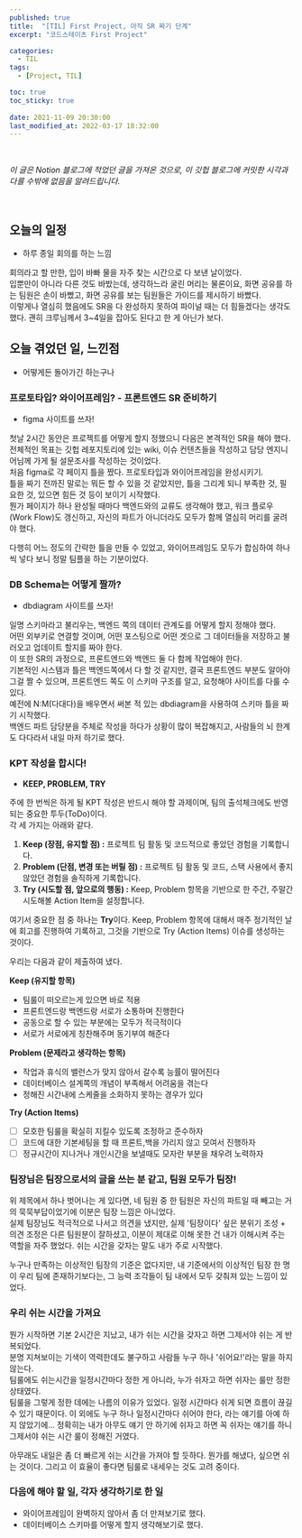 ```yaml
---
published: true
title:  "[TIL] First Project, 아직 SR 짜기 단계"
excerpt: "코드스테이츠 First Project"

categories:
  - TIL
tags:
  - [Project, TIL]

toc: true
toc_sticky: true
 
date: 2021-11-09 20:30:00
last_modified_at: 2022-03-17 18:32:00
---
```

<br>

*이 글은 Notion 블로그에 적었던 글을 가져온 것으로, 이 깃헙 블로그에 커밋한 시각과 다를 수밖에 없음을 알려드립니다.*

<br>

## 오늘의 일정  
* 하루 종일 회의를 하는 느낌  

회의라고 할 만한, 입이 바빠 물을 자주 찾는 시간으로 다 보낸 날이었다.  
입뿐만이 아니라 다른 것도 바밨는데, 생각하느라 굴린 머리는 물론이요, 화면 공유를 하는 팀원은 손이 바빴고, 화면 공유를 보는 팀원들은 가이드를 제시하기 바빴다.  
이렇게나 열심히 했음에도 SR을 다 완성하지 못하여 파이널 때는 더 힘들겠다는 생각도 했다. 괜히 크루님께서 3~4일을 잡아도 된다고 한 게 아닌가 보다.  


## 오늘 겪었던 일, 느낀점  
* 어떻게든 돌아가긴 하는구나  

### 프로토타입? 와이어프레임? - 프론트엔드 SR 준비하기

* figma 사이트를 쓰자!

첫날 2시간 동안은 프로젝트를 어떻게 할지 정했으니 다음은 본격적인 SR을 해야 했다.  
전체적인 목표는 깃헙 레포지토리에 있는 wiki, 이슈 컨텐츠들을 작성하고 담당 엔지니어님께 가게 될 설문조사를 작성하는 것이었다.  
처음 figma로 각 페이지 틀을 짰다. 프로토타입과 와이어프레임을 완성시키기.  
틀을 짜기 전까진 말로는 뭐든 할 수 있을 것 같았지만, 틀을 그리게 되니 부족한 것, 필요한 것, 있으면 힘든 것 등이 보이기 시작했다.  
뭔가 페이지가 하나 완성될 때마다 백엔드와의 교류도 생각해야 했고, 워크 플로우(Work Flow)도 갱신하고, 자신의 파트가 아니더라도 모두가 함께 열심히 머리를 굴려야 했다.  

다행히 어느 정도의 간략한 틀을 만들 수 있었고, 와이어프레임도 모두가 합심하여 하나씩 넣다 보니 정말 팀플을 하는 기분이었다.  

### DB Schema는 어떻게 짤까?  

- dbdiagram 사이트를 쓰자!  

일명 스키마라고 불리우는, 백엔드 쪽의 데이터 관계도를 어떻게 할지 정해야 했다.  
어떤 외부키로 연결할 것이며, 어떤 포스팅으로 어떤 겟으로 그 데이터들을 저장하고 불러오고 업데이트 할지를 짜야 한다.  
이 또한 SR의 과정으로, 프론트엔드와 백엔드 둘 다 함께 작업해야 한다.  
기본적인 시스템과 틀은 백엔드쪽에서 다 할 것 같지만, 결국 프론트엔드 부분도 알아야 그걸 짤 수 있으며, 프론트엔드 쪽도 이 스키마 구조를 알고, 요청해야 사이트를 다룰 수 있다.  
예전에 N:M(다대다)을 배우면서 써본 적 있는 dbdiagram을 사용하여 스키마 틀을 짜기 시작했다.  
백엔드 파트 담당분을 주체로 작성을 하다가 상황이 많이 복잡해지고, 사람들의 뇌 한계도 다다라서 내일 마저 하기로 했다.  


### KPT 작성을 합시다!

- **KEEP, PROBLEM, TRY**

주에 한 번씩은 하게 될 KPT 작성은 반드시 해야 할 과제이며, 팀의 출석체크에도 반영되는 중요한 투두(ToDo)이다.  
각 세 가지는 아래와 같다.  

1. **Keep (장점, 유지할 점) :** 프로젝트 팀 활동 및 코드적으로 좋았던 경험을 기록합니다.  
2. **Problem (단점, 변경 또는 버릴 점) :** 프로젝트 팀 활동 및 코드, 스택 사용에서 좋지 않았던 경험을 솔직하게 기록합니다.  
3. **Try (시도할 점, 앞으로의 행동) :** Keep, Problem 항목을 기반으로 한 주간, 주말간 시도해볼 Action Item을 설정합니다.  

여기서 중요한 점 중 하나는 **Try**이다. Keep, Problem 항목에 대해서 매주 정기적인 날에 회고를 진행하여 기록하고, 그것을 기반으로 Try (Action Items) 이슈를 생성하는 것이다.  

우리는 다음과 같이 제출하여 냈다.  

**Keep (유지할 항목)**  

- 팀룰이 떠오르는게 있으면 바로 적용  
- 프론트엔드랑 백엔드랑 서로가 소통하며 진행한다  
- 공동으로 할 수 있는 부분에는 모두가 적극적이다  
- 서로가 서로에게 칭찬해주며 동기부여 해준다  

**Problem (문제라고 생각하는 항목)**  

- 작업과 휴식의 밸런스가 맞지 않아서 갈수록 능률이 떨어진다  
- 데이터베이스 설계쪽의 개념이 부족해서 어려움을 겪는다  
- 정해진 시간내에 스케줄을 소화하지 못하는 경우가 있다  

**Try (Action Items)**  

- [ ]  모호한 팀룰을 확실히 지킬수 있도록 조정하고 준수하자  
- [ ]  코드에 대한 기본세팅을 할 때 프론트,백을 가리지 않고 모여서 진행하자  
- [ ]  정규시간이 지나거나 개인시간을 보낼때도 모자란 부분을 채우려 노력하자  

### 팀장님은 팀장으로서의 글을 쓰는 분 같고, 팀원 모두가 팀장!  

위 제목에서 하나 벗어나는 게 있다면, 네 팀원 중 한 팀원은 자신의 파트일 때 빼고는 거의 묵묵부답이었기에 이분은 팀장 느낌은 아니었다.  
실제 팀장님도 적극적으로 나서고 의견을 냈지만, 실제 '팀장이다' 싶은 분위기 조성 + 의견 조정은 다른 팀원분이 잘하셨고, 이분이 제대로 이해 못한 건 내가 이해시켜 주는 역할을 자주 했었다. 쉬는 시간을 갖자는 말도 내가 주로 시작했다.  

누구나 만족하는 이상적인 팀장의 기준은 없다지만, 내 기준에서의 이상적인 팀장 한 명이 우리 팀에 존재하기보다는, 그 능력 조각들이 팀 내에서 모두 갖춰져 있는 느낌이 있었다.  

### 우리 쉬는 시간을 가져요  

뭔가 시작하면 기본 2시간은 지났고, 내가 쉬는 시간을 갖자고 하면 그제서야 쉬는 게 반복되었다.  
분명 지쳐보이는 기색이 역력한데도 불구하고 사람들 누구 하나 '쉬어요!'라는 말을 하지 않는다.  
팀룰에도 쉬는시간을 일정시간마다 정한 게 아니라, 누가 쉬자고 하면 쉬자는 룰만 정한 상태였다.  
팀룰을 그렇게 정한 데에는 나름의 이유가 있었다. 일정 시간마다 쉬게 되면 흐름이 끊길 수 있기 때문이다. 이 외에도 누구 하나 일정시간마다 쉬어야 한다, 라는 얘기를 아예 하지 않았기에… 정확히는 내가 아무도 얘기 안 하기에 쉬자고 하면 꼭 쉬자는 얘기를 하니 그제서야 쉬는 시간 룰이 정해진 거였다.  

아무래도 내일은 좀 더 빠르게 쉬는 시간을 가져야 할 듯하다. 뭔가를 해냈다, 싶으면 쉬는 것이다. 그리고 이 효율이 좋다면 팀룰로 내세우는 것도 고려 중이다.  

### 다음에 해야 할 일, 각자 생각하기로 한 일  

- 와이어프레임이 완벽하지 않아서 좀 더 만져보기로 했다.  
- 데이터베이스 스키마를 어떻게 할지 생각해보기로 했다.  

<br/>
<br/>